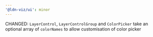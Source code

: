 ```yaml
---
'@ldn-viz/ui': minor
---
```


CHANGED: `LayerControl`, `LayerControlGroup` and `ColorPicker` take an optional array of `colorNames` to allow customisation of color picker
